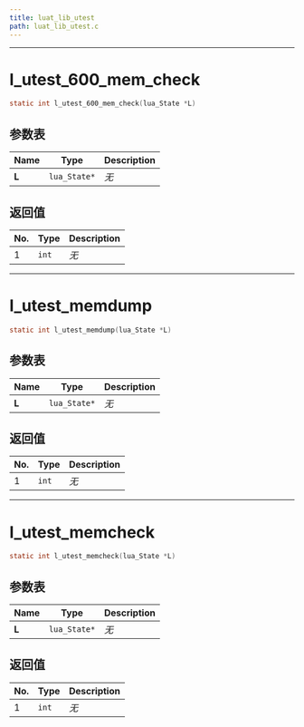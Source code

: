 ```yaml
---
title: luat_lib_utest
path: luat_lib_utest.c
---
```

--------------------------------------------------
# l_utest_600_mem_check

```c
static int l_utest_600_mem_check(lua_State *L)
```


## 参数表

Name | Type | Description
-----|------|--------------
**L**|`lua_State*`| *无*

## 返回值

No. | Type | Description
----|------|--------------
1 |`int`| *无*


--------------------------------------------------
# l_utest_memdump

```c
static int l_utest_memdump(lua_State *L)
```


## 参数表

Name | Type | Description
-----|------|--------------
**L**|`lua_State*`| *无*

## 返回值

No. | Type | Description
----|------|--------------
1 |`int`| *无*


--------------------------------------------------
# l_utest_memcheck

```c
static int l_utest_memcheck(lua_State *L)
```


## 参数表

Name | Type | Description
-----|------|--------------
**L**|`lua_State*`| *无*

## 返回值

No. | Type | Description
----|------|--------------
1 |`int`| *无*


